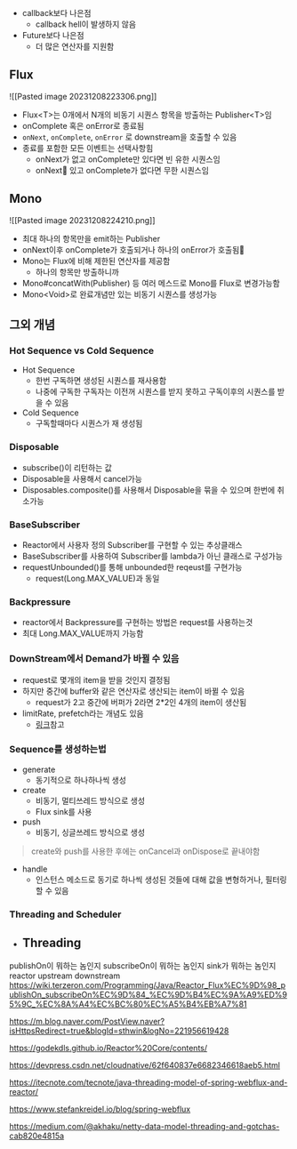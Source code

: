 - callback보다 나은점
	- callback hell이 발생하지 않음
- Future보다 나은점
	- 더 많은 연산자를 지원함

## Flux

![[Pasted image 20231208223306.png]]

- Flux\<T\>는 0개에서 N개의 비동기 시퀀스 항목을 방출하는 Publisher\<T\>임
- onComplete 혹은 onError로 종료됨
- `onNext`, `onComplete`, `onError` 로 downstream을 호출할 수 있음
- 종료를 포함한 모든 이벤트는 선택사항힘
	- onNext가 없고 onComplete만 있다면 빈 유한 시퀀스임
	- onNext 있고 onComplete가 없다면 무한 시퀀스임

## Mono

![[Pasted image 20231208224210.png]]

- 최대 하나의 항목만을 emit하는 Publisher
- onNext이후 onComplete가 호출되거나 하나의 onError가 호출됨
- Mono는 Flux에 비해 제한된 연산자를 제공함
	- 하나의 항목만 방출하니까
- Mono#concatWith(Publisher) 등 여러 메스드로 Mono를 Flux로 변경가능함
- Mono\<Void\>로 완료개념만 있는 비동기 시퀀스를 생성가능

## 그외 개념

### Hot Sequence vs Cold Sequence
- Hot Sequence
	- 한번 구독하면 생성된 시퀀스를 재사용함
	- 나중에 구독한 구독자는 이전꺼 시퀀스를 받지 못하고 구독이후의 시퀀스를 받을 수 있음
- Cold Sequence
	- 구독할때마다 시퀀스가 재 생성됨
### Disposable
- subscribe()이 리턴하는 값
- Disposable을 사용해서 cancel가능
- Disposables.composite()를 사용해서 Disposable을 묶을 수 있으며 한번에 취소가능

### BaseSubscriber
- Reactor에서 사용자 정의 Subscriber를 구현할 수 있는 추상클래스
- BaseSubscriber를 사용하여 Subscriber를 lambda가 아닌 클래스로 구성가능
- requestUnbounded()를 통해 unbounded한 reqeust를 구현가능
	- request(Long.MAX_VALUE)과 동일
### Backpressure
- reactor에서 Backpressure를 구현하는 방법은 request를 사용하는것
- 최대 Long.MAX_VALUE까지 가능함

### DownStream에서 Demand가 바뀔 수 있음
- request로 몇개의 item을 받을 것인지 결정됨
- 하지만 중간에 buffer와 같은 연산자로 생산되는 item이 바뀔 수 있음
	- request가 2고 중간에 버퍼가 2라면 2\*2인 4개의 item이 생산됨
- limitRate, prefetch라는 개념도 있음
	- [링크](https://projectreactor.io/docs/core/release/reference/#_operators_that_change_the_demand_from_downstream)참고

### Sequence를 생성하는법
- generate
	- 동기적으로 하나하나씩 생성
- create
	- 비동기, 멀티쓰레드 방식으로 생성
	- Flux sink를 사용
- push
	- 비동기, 싱글쓰레드 방식으로 생성
> create와 push를 사용한 후에는 onCancel과 onDispose로 끝내야함
- handle
	- 인스턴스 메소드로 동기로 하나씩 생성된 것들에 대해 값을 변형하거나, 필터링할 수 있음

### Threading and Scheduler
- Threading
	- 




publishOn이 뭐하는 놈인지
subscribeOn이 뭐하는 놈인지
sink가 뭐하는 놈인지
reactor upstream downstream
https://wiki.terzeron.com/Programming/Java/Reactor_Flux%EC%9D%98_publishOn_subscribeOn%EC%9D%84_%EC%9D%B4%EC%9A%A9%ED%95%9C_%EC%8A%A4%EC%BC%80%EC%A5%B4%EB%A7%81

https://m.blog.naver.com/PostView.naver?isHttpsRedirect=true&blogId=sthwin&logNo=221956619428

https://godekdls.github.io/Reactor%20Core/contents/

https://devpress.csdn.net/cloudnative/62f640837e6682346618aeb5.html

https://itecnote.com/tecnote/java-threading-model-of-spring-webflux-and-reactor/

https://www.stefankreidel.io/blog/spring-webflux

https://medium.com/@akhaku/netty-data-model-threading-and-gotchas-cab820e4815a
